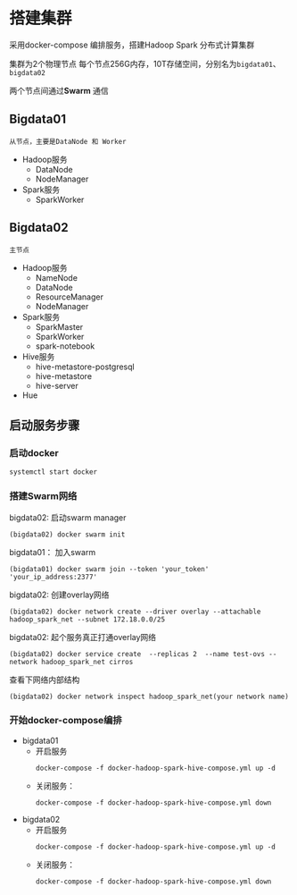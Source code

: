 # 搭建集群
采用docker-compose 编排服务，搭建Hadoop Spark 分布式计算集群

集群为2个物理节点 每个节点256G内存，10T存储空间，分别名为``bigdata01``、``bigdata02``  

两个节点间通过**Swarm** 通信

## Bigdata01
    从节点，主要是DataNode 和 Worker

 - Hadoop服务
   - DataNode
   - NodeManager
 - Spark服务
   - SparkWorker

## Bigdata02
    主节点
 - Hadoop服务
   - NameNode
   - DataNode
   - ResourceManager
   - NodeManager
 - Spark服务
   - SparkMaster
   - SparkWorker
   - spark-notebook
 - Hive服务
   - hive-metastore-postgresql
   - hive-metastore
   - hive-server
 - Hue

##  启动服务步骤

### 启动docker
 
 ```shell
 systemctl start docker
 ```
### 搭建Swarm网络

bigdata02: 启动swarm manager

```shell
(bigdata02) docker swarm init
```

bigdata01： 加入swarm
```shell
(bigdata01) docker swarm join --token 'your_token' 'your_ip_address:2377'
```

bigdata02: 创建overlay网络
```shell
(bigdata02) docker network create --driver overlay --attachable hadoop_spark_net --subnet 172.18.0.0/25
```

bigdata02: 起个服务真正打通overlay网络
```shell
(bigdata02) docker service create  --replicas 2  --name test-ovs --network hadoop_spark_net cirros
```
查看下网络内部结构
```shell
(bigdata02) docker network inspect hadoop_spark_net(your network name)
```

### 开始docker-compose编排
 - bigdata01
   - 开启服务
        ```
        docker-compose -f docker-hadoop-spark-hive-compose.yml up -d
        ```
   - 关闭服务：
        ```
        docker-compose -f docker-hadoop-spark-hive-compose.yml down
        ```
 - bigdata02
   - 开启服务
        ```
        docker-compose -f docker-hadoop-spark-hive-compose.yml up -d
        ```
   - 关闭服务：
        ```
        docker-compose -f docker-hadoop-spark-hive-compose.yml down
        ```